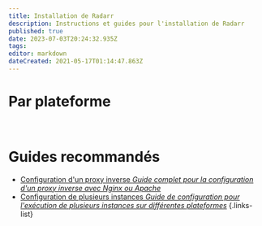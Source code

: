 ```yaml
---
title: Installation de Radarr
description: Instructions et guides pour l'installation de Radarr
published: true
date: 2023-07-03T20:24:32.935Z
tags: 
editor: markdown
dateCreated: 2021-05-17T01:14:47.863Z
---
```


# Par plateforme
[<i class="fab fa-windows" style="font-size: 3em;"></i>](/radarr/installation/windows)&nbsp;&nbsp;&nbsp;&nbsp;[<i class="fab fa-linux" style="font-size: 3em;"></i>](/radarr/installation/linux)&nbsp;&nbsp;&nbsp;&nbsp;[<i class="fab fa-apple" style="font-size: 3em;"></i>](/radarr/installation/macos)&nbsp;&nbsp;&nbsp;&nbsp;[<i class="fab fa-freebsd" style="font-size: 3em;"></i>](/radarr/installation/freebsd)&nbsp;&nbsp;&nbsp;&nbsp;[<i class="fab fa-docker" style="font-size: 3em;"></i>](/radarr/installation/docker)

# Guides recommandés
- [Configuration d'un proxy inverse *Guide complet pour la configuration d'un proxy inverse avec Nginx ou Apache*](/radarr/installation/reverse-proxy)
- [Configuration de plusieurs instances *Guide de configuration pour l'exécution de plusieurs instances sur différentes plateformes*](/radarr/installation/multiple-instances)
{.links-list}